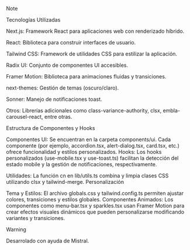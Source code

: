 > [!NOTE]
> Tecnologías Utilizadas

Next.js: Framework React para aplicaciones web con renderizado híbrido.

React: Biblioteca para construir interfaces de usuario.

Tailwind CSS: Framework de utilidades CSS para estilizar la aplicación.

Radix UI: Conjunto de componentes UI accesibles.

Framer Motion: Biblioteca para animaciones fluidas y transiciones.

next-themes: Gestión de temas (oscuro/claro).

Sonner: Manejo de notificaciones toast.

Otros: Librerías adicionales como class-variance-authority, clsx, embla-carousel-react, entre otras.

Estructura de Componentes y Hooks

Componentes UI: Se encuentran en la carpeta components/ui. Cada componente (por ejemplo, accordion.tsx, alert-dialog.tsx, card.tsx, etc.) ofrece funcionalidad y estilos personalizados.
Hooks: Los hooks personalizados (use-mobile.tsx y use-toast.ts) facilitan la detección del estado mobile y la gestión de notificaciones, respectivamente.

Utilidades: La función cn en lib/utils.ts combina y limpia clases CSS utilizando clsx y tailwind-merge.
Personalización

Tema y Estilos: El archivo globals.css y tailwind.config.ts permiten ajustar colores, transiciones y estilos globales.
Componentes Animados: Los componentes como menu-bar.tsx y sparkles.tsx usan Framer Motion para crear efectos visuales dinámicos que pueden personalizarse modificando variantes y transiciones.

> [!WARNING]
> Desarrolado con ayuda de Mistral.
